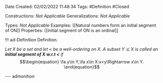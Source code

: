 <br />
<br />

Date Created: 02/02/2022 11:48:34
Tags: #Definition #Closed 

Constructions: _Not Applicable_
Generalizations: _Not Applicable_

Types: _Not Applicable_
Examples: [[Natural numbers form an initial segment of ON]]
Properties: [[Initial segment of ON is an ordinal]]

!!! ad-Definition Definition.

_Let $X$ be a set and let $<$ be a well-ordering on $X$. A subset $Y\subseteq X$ is called an **initial segment of $X$ w.r.t $<$** if_
$$\begin{equation}
    \fa y\in Y,\fa x\in X:x<y\Rightarrow x\in Y.
\end{equation}$$

--- admonition
